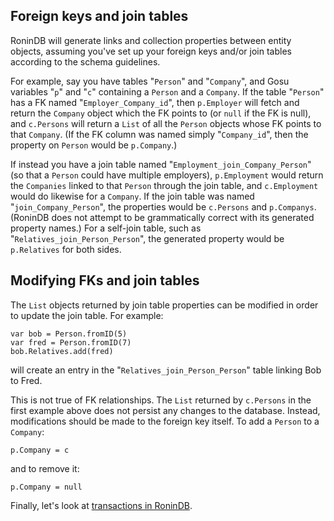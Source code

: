 ## Foreign keys and join tables ##

RoninDB will generate links and collection properties between entity objects, assuming you've set up your foreign keys and/or join tables according to the schema guidelines.

For example, say you have tables "`Person`" and "`Company`", and Gosu variables "`p`" and "`c`" containing a `Person` and a `Company`. If the table "`Person`" has a FK named "`Employer_Company_id`", then `p.Employer` will fetch and return the `Company` object which the FK points to (or `null` if the FK is null), and `c.Persons` will return a `List` of all the `Person` objects whose FK points to that `Company`. (If the FK column was named simply "`Company_id`", then the property on `Person` would be `p.Company`.)

If instead you have a join table named "`Employment_join_Company_Person`" (so that a `Person` could have multiple employers), `p.Employment` would return the `Companies` linked to that `Person` through the join table, and `c.Employment` would do likewise for a `Company`. If the join table was named "`join_Company_Person`", the properties would be `c.Persons` and `p.Companys`. (RoninDB does not attempt to be grammatically correct with its generated property names.) For a self-join table, such as "`Relatives_join_Person_Person`", the generated property would be `p.Relatives` for both sides.

## Modifying FKs and join tables ##

The `List` objects returned by join table properties can be modified in order to update the join table. For example:

```
var bob = Person.fromID(5)
var fred = Person.fromID(7)
bob.Relatives.add(fred)
```

will create an entry in the "`Relatives_join_Person_Person`" table linking Bob to Fred.

This is not true of FK relationships. The `List` returned by `c.Persons` in the first example above does not persist any changes to the database. Instead, modifications should be made to the foreign key itself. To add a `Person` to a `Company`:

```
p.Company = c
```

and to remove it:

```
p.Company = null
```

Finally, let's look at [transactions in RoninDB](Transactions.md).